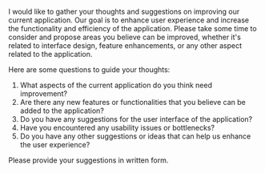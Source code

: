 I would like to gather your thoughts and suggestions on improving our current application. Our goal is to enhance user experience and increase the functionality and efficiency of the application. Please take some time to consider and propose areas you believe can be improved, whether it's related to interface design, feature enhancements, or any other aspect related to the application.

Here are some questions to guide your thoughts:

1. What aspects of the current application do you think need improvement?
2. Are there any new features or functionalities that you believe can be added to the application?
3. Do you have any suggestions for the user interface of the application?
4. Have you encountered any usability issues or bottlenecks?
5. Do you have any other suggestions or ideas that can help us enhance the user experience?

Please provide your suggestions in written form.
